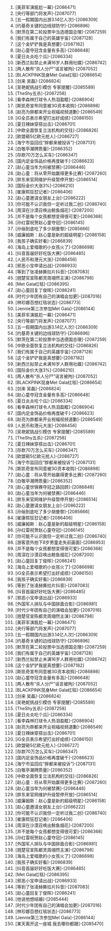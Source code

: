 
1. [美菲军演尴尬一幕]-[2086471]
1. [央行等部门将发声]-[2087077]
1. [五一假期国内出游3.14亿人次]-[2086309]
1. [约基奇关键的边线球防守]-[2086896]
1. [默茨在第二轮投票中当选德国总理]-[2087259]
1. [我们有属于自己的英雄宇宙]-[2087128]
1. [这个金铲铲我是真想要]-[2087182]
1. [赵心童夺冠含金量有多高]-[2086648]
1. [夏日炎炎吃个瓜]-[2086334]
1. [新西兰拟禁止未满16岁人群用社媒]-[2086742]
1. [两人散布“杀人分尸”谣言被拘]-[2087052]
1. [BLACKPINK现身Met Gala红毯]-[2086654]
1. [剑来 吴磊]-[2086824]
1. [吴艳妮挑战引模仿 专家提醒]-[2085589]
1. [TheShy五杀]-[2087258]
1. [看李森林打球令人热泪盈眶]-[2086904]
1. [斯凯奇宣布同意被3G资本收购]-[2086898]
1. [赵亮为胖都来开业祝福视频道歉]-[2086549]
1. [iG全员表示希望打出好成绩]-[2086150]
1. [夏日辣妹穿搭出击]-[2086701]
1. [中欧全面恢复立法机构的交往]-[2086826]
1. [欧盟砸5亿欧元抢人]-[2086727]
1. [海宁市监回应“胖都来被投诉”]-[2087131]
1. [白敬亭潮牌质量]-[2086352]
1. [存款70万怎么买车]-[2086347]
1. [国内足金饰品价格再度破千]-[2086623]
1. [赵心童当年为何被禁赛]-[2086446]
1. [赵心童：将从零开始赢得更多比赛]-[2087260]
1. [胖东来官网维护升级暂停开放]-[2086514]
1. [国际金价大涨3%]-[2086210]
1. [崔康熙狂怼记者]-[2086406]
1. [赵心童邀请女朋友上台]-[2086222]
1. [你可能不认识我但一定听过我二创]-[2086740]
1. [周深在沙漠召唤出鲸鱼烟花]-[2087200]
1. [并不是每个女孩都想变得很可爱]-[2086368]
1. [孙红雷祝贺赵心童夺冠]-[2086145]
1. [孙俪到底吃了多少胡曼黎]-[2085666]
1. [威廉姆斯：赵心童是新的超级明星]-[2086158]
1. [我孩子确实好看]-[2086839]
1. [海岛上爱唱歌的小女孩火了]-[2086698]
1. [抖音首届好好吃饭大赛]-[2086485]
1. [人民币和港元大涨]-[2086456]
1. [邪恶小宝申请出战]-[2086933]
1. [等到了张凌赫撕拉片抖音]-[2087083]
1. [翘楚官宣陈都灵周翊然主演]-[2086798]
1. [Met Gala红毯]-[2086395]
1. [赵心童回复丁俊晖]-[2086241]
1. [时代少年团有自己的演唱会加更]-[2087016]
1. [林珍娜百想红毯状态]-[2086773]
1. [Jennie第三次参加Met Gala]-[2086144]
1. [美菲军演尴尬一幕]-[2086471]
1. [央行等部门将发声]-[2087077]
1. [五一假期国内出游3.14亿人次]-[2086309]
1. [约基奇关键的边线球防守]-[2086896]
1. [默茨在第二轮投票中当选德国总理]-[2087259]
1. [中欧全面恢复立法机构的交往]-[2086826]
1. [我们有属于自己的英雄宇宙]-[2087128]
1. [这个金铲铲我是真想要]-[2087182]
1. [新西兰拟禁止未满16岁人群用社媒]-[2086742]
1. [国际金价大涨3%]-[2086210]
1. [两人散布“杀人分尸”谣言被拘]-[2087052]
1. [BLACKPINK现身Met Gala红毯]-[2086654]
1. [剑来 吴磊]-[2086824]
1. [赵心童夺冠含金量有多高]-[2086648]
1. [夏日炎炎吃个瓜]-[2086334]
1. [看李森林打球令人热泪盈眶]-[2086904]
1. [国内足金饰品价格再度破千]-[2086623]
1. [赵亮为胖都来开业祝福视频道歉]-[2086549]
1. [人民币和港元大涨]-[2086456]
1. [吴艳妮挑战引模仿 专家提醒]-[2085589]
1. [TheShy五杀]-[2087258]
1. [夏日辣妹穿搭出击]-[2086701]
1. [存款70万怎么买车]-[2086347]
1. [欧盟砸5亿欧元抢人]-[2086727]
1. [海宁市监回应“胖都来被投诉”]-[2087131]
1. [斯凯奇宣布同意被3G资本收购]-[2086898]
1. [赵心童：将从零开始赢得更多比赛]-[2087260]
1. [白敬亭潮牌质量]-[2086352]
1. [赵心童世锦赛夺冠之路回顾]-[2086848]
1. [赵心童当年为何被禁赛]-[2086446]
1. [胖东来官网维护升级暂停开放]-[2086514]
1. [赵心童邀请女朋友上台]-[2086222]
1. [孙俪到底吃了多少胡曼黎]-[2085666]
1. [崔康熙狂怼记者]-[2086406]
1. [威廉姆斯：赵心童是新的超级明星]-[2086158]
1. [孙红雷祝贺赵心童夺冠]-[2086145]
1. [你可能不认识我但一定听过我二创]-[2086740]
1. [游客意外拍下8岁男童走失前画面]-[2086953]
1. [并不是每个女孩都想变得很可爱]-[2086368]
1. [周深在沙漠召唤出鲸鱼烟花]-[2087200]
1. [赵心童回复丁俊晖]-[2086241]
1. [海岛上爱唱歌的小女孩火了]-[2086698]
1. [iG全员表示希望打出好成绩]-[2086150]
1. [我孩子确实好看]-[2086839]
1. [等到了张凌赫撕拉片抖音]-[2087083]
1. [抖音首届好好吃饭大赛]-[2086485]
1. [邪恶小宝申请出战]-[2086933]
1. [外国军人排队与中国排面合影]-[2086981]
1. [时代少年团有自己的演唱会加更]-[2087016]
1. [翘楚官宣陈都灵周翊然主演]-[2086798]
1. [美菲军演尴尬一幕]-[2086471]
1. [央行等部门将发声]-[2087077]
1. [五一假期国内出游3.14亿人次]-[2086309]
1. [约基奇关键的边线球防守]-[2086896]
1. [默茨在第二轮投票中当选德国总理]-[2087259]
1. [我们有属于自己的英雄宇宙]-[2087128]
1. [新西兰拟禁止未满16岁人群用社媒]-[2086742]
1. [这个金铲铲我是真想要]-[2087182]
1. [斯凯奇宣布同意被3G资本收购]-[2086898]
1. [赵心童夺冠含金量有多高]-[2086648]
1. [两人散布“杀人分尸”谣言被拘]-[2087052]
1. [BLACKPINK现身Met Gala红毯]-[2086654]
1. [剑来 吴磊]-[2086824]
1. [吴艳妮挑战引模仿 专家提醒]-[2085589]
1. [TheShy五杀]-[2087258]
1. [夏日炎炎吃个瓜]-[2086334]
1. [看李森林打球令人热泪盈眶]-[2086904]
1. [赵亮为胖都来开业祝福视频道歉]-[2086549]
1. [夏日辣妹穿搭出击]-[2086701]
1. [iG全员表示希望打出好成绩]-[2086150]
1. [欧盟砸5亿欧元抢人]-[2086727]
1. [存款70万怎么买车]-[2086347]
1. [国内足金饰品价格再度破千]-[2086623]
1. [海宁市监回应“胖都来被投诉”]-[2087131]
1. [白敬亭潮牌质量]-[2086352]
1. [中欧全面恢复立法机构的交往]-[2086826]
1. [赵心童：将从零开始赢得更多比赛]-[2087260]
1. [赵心童当年为何被禁赛]-[2086446]
1. [胖东来官网维护升级暂停开放]-[2086514]
1. [威廉姆斯：赵心童是新的超级明星]-[2086158]
1. [赵心童邀请女朋友上台]-[2086222]
1. [你可能不认识我但一定听过我二创]-[2086740]
1. [崔康熙狂怼记者]-[2086406]
1. [周深在沙漠召唤出鲸鱼烟花]-[2087200]
1. [并不是每个女孩都想变得很可爱]-[2086368]
1. [孙红雷祝贺赵心童夺冠]-[2086145]
1. [外国军人排队与中国排面合影]-[2086981]
1. [翘楚官宣陈都灵周翊然主演]-[2086798]
1. [海岛上爱唱歌的小女孩火了]-[2086698]
1. [我孩子确实好看]-[2086839]
1. [抖音首届好好吃饭大赛]-[2086485]
1. [Met Gala红毯]-[2086395]
1. [邪恶小宝申请出战]-[2086933]
1. [等到了张凌赫撕拉片抖音]-[2087083]
1. [赵心童回复丁俊晖]-[2086241]
1. [他说他想结婚]-[2085444]
1. [时代少年团有自己的演唱会加更]-[2087016]
1. [林珍娜百想红毯状态]-[2086773]
1. [Jennie第三次参加Met Gala]-[2086144]
1. [某天离开这一座城 我去哪你都跟]-[2085470]